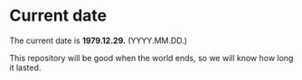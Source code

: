 # Current date

The current date is **1979.12.29.** (YYYY.MM.DD.)

This repository will be good when the world ends, so we will know how long it lasted.